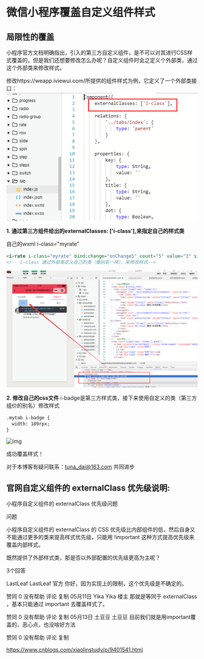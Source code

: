 # 微信小程序覆盖自定义组件样式

## 局限性的覆盖

小程序官方文档明确指出，引入的第三方自定义组件，是不可以对其进行CSS样式覆盖的，但是我们还想要修改怎么办呢？自定义组件时会之定义个外部类，通过这个外部类来修改样式。

修改https://weapp.iviewui.com/所提供的组件样式为例，它定义了一个外部类接口：
![img](image-201809131436/image-20180912175029404.png)

**1. 通过第三方组件给出的externalClasses: ['i-class'],来指定自己的样式类**

自己的wxml
i-class="myrate"

```html
<i-rate i-class="myrate" bind:change="onChange5" count="5" value="3" size="15"></i-rate>
<!-- i-class 通过外部类定义自己的类（像别名一样），来修改样式-->
```

![img](image-201809131436/image-20180912175038750.png)

**2. 修改自己的css文件**
i-badge是第三方样式类，接下来使用自定义的类（第三方组价的别名）修改样式

```
.mytab i-badge {
  width: 189rpx;
}
```

![img](/var/folders/f1/bv046xq17hb29l881ch_5db80000gn/T/abnerworks.Typora/image-20180912175045200.png)

成功覆盖样式！

对于本博客有疑问联系：tuna_dai@163.com 共同进步





## 官网自定义组件的 externalClass 优先级说明:

小程序自定义组件的 externalClass 优先级问题

问题

小程序自定义组件的 externalClass 的 CSS 优先级比内部组件的低，然后自身又不能通过更多的类来提高样式优先级，只能用 !important 这种方式提高优先级来覆盖内部样式。



既然提供了外部样式类，那是否以外部配置的优先级更高为主呢？

 



3个回答

LastLeaf LastLeaf 官方
你好，因为实现上的限制，这个优先级是不确定的。

赞同 0 没有帮助 评论 复制 05月11日
Yika Yika 楼主
那就是等同于 externalClass ，基本只能通过 important 去覆盖样式了。

赞同 0 没有帮助 评论 复制 05月13日
土豆豆 土豆豆
目前我们就是用important覆盖的，恶心点，也没啥好方法

赞同 0 没有帮助 评论 复制

https://www.cnblogs.com/xiaolinstudy/p/9401541.html